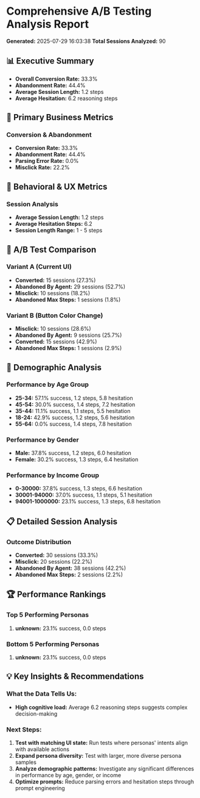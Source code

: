 # Comprehensive A/B Testing Analysis Report
**Generated:** 2025-07-29 16:03:38
**Total Sessions Analyzed:** 90

## 📊 Executive Summary
- **Overall Conversion Rate:** 33.3%
- **Abandonment Rate:** 44.4%
- **Average Session Length:** 1.2 steps
- **Average Hesitation:** 6.2 reasoning steps

## 🎯 Primary Business Metrics
### Conversion & Abandonment
- **Conversion Rate:** 33.3%
- **Abandonment Rate:** 44.4%
- **Parsing Error Rate:** 0.0%
- **Misclick Rate:** 22.2%

## 🧠 Behavioral & UX Metrics
### Session Analysis
- **Average Session Length:** 1.2 steps
- **Average Hesitation Steps:** 6.2
- **Session Length Range:** 1 - 5 steps

## 🔄 A/B Test Comparison
### Variant A (Current UI)
- **Converted:** 15 sessions (27.3%)
- **Abandoned By Agent:** 29 sessions (52.7%)
- **Misclick:** 10 sessions (18.2%)
- **Abandoned Max Steps:** 1 sessions (1.8%)

### Variant B (Button Color Change)
- **Misclick:** 10 sessions (28.6%)
- **Abandoned By Agent:** 9 sessions (25.7%)
- **Converted:** 15 sessions (42.9%)
- **Abandoned Max Steps:** 1 sessions (2.9%)

## 👥 Demographic Analysis
### Performance by Age Group
- **25-34:** 57.1% success, 1.2 steps, 5.8 hesitation
- **45-54:** 30.0% success, 1.4 steps, 7.2 hesitation
- **35-44:** 11.1% success, 1.1 steps, 5.5 hesitation
- **18-24:** 42.9% success, 1.2 steps, 5.6 hesitation
- **55-64:** 0.0% success, 1.4 steps, 7.8 hesitation

### Performance by Gender
- **Male:** 37.8% success, 1.2 steps, 6.0 hesitation
- **Female:** 30.2% success, 1.3 steps, 6.4 hesitation

### Performance by Income Group
- **0-30000:** 37.8% success, 1.3 steps, 6.6 hesitation
- **30001-94000:** 37.0% success, 1.1 steps, 5.1 hesitation
- **94001-1000000:** 23.1% success, 1.3 steps, 6.8 hesitation

## 📋 Detailed Session Analysis
### Outcome Distribution
- **Converted:** 30 sessions (33.3%)
- **Misclick:** 20 sessions (22.2%)
- **Abandoned By Agent:** 38 sessions (42.2%)
- **Abandoned Max Steps:** 2 sessions (2.2%)

## 🏆 Performance Rankings
### Top 5 Performing Personas
1. **unknown:** 23.1% success, 0.0 steps

### Bottom 5 Performing Personas
1. **unknown:** 23.1% success, 0.0 steps

## 💡 Key Insights & Recommendations
### What the Data Tells Us:
- **High cognitive load:** Average 6.2 reasoning steps suggests complex decision-making

### Next Steps:
1. **Test with matching UI state:** Run tests where personas' intents align with available actions
2. **Expand persona diversity:** Test with larger, more diverse persona samples
3. **Analyze demographic patterns:** Investigate any significant differences in performance by age, gender, or income
4. **Optimize prompts:** Reduce parsing errors and hesitation steps through prompt engineering